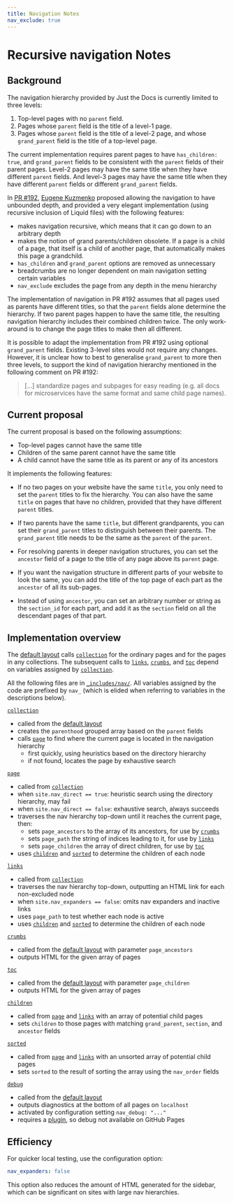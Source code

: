 ```yaml
---
title: Navigation Notes
nav_exclude: true
---
```

# Recursive navigation Notes

## Background

The navigation hierarchy provided by Just the Docs is currently limited to three levels:

1. Top-level pages with no `parent` field.
2. Pages whose `parent` field is the title of a level-1 page.
3. Pages whose `parent` field is the title of a level-2 page, and whose `grand_parent` field is the title of a top-level page.

The current implementation requires parent pages to have `has_children: true`, and `grand_parent` fields to be consistent with the `parent` fields of their parent pages. Level-2 pages may have the same title when they have different `parent` fields. And level-3 pages may have the same title when they have different `parent` fields or different `grand_parent` fields.

In [PR #192](https://github.com/pmarsceill/just-the-docs/pull/192), [Eugene Kuzmenko](https://github.com/thealjey) proposed allowing the navigation to have unbounded depth, and provided a very elegant implementation (using recursive inclusion of Liquid files) with the following features:

* makes navigation recursive, which means that it can go down to an arbitrary depth
* makes the notion of grand parents/children obsolete. If a page is a child of a page, that itself is a child of another page, that automatically makes this page a grandchild.
* `has_children` and `grand_parent` options are removed as unnecessary
* breadcrumbs are no longer dependent on main navigation setting certain variables
* `nav_exclude` excludes the page from any depth in the menu hierarchy

The implementation of navigation in PR #192 assumes that all pages used as parents have different titles, so that the `parent` fields alone determine the hierarchy. If two parent pages happen to have the same title, the resulting navigation hierarchy includes their combined children twice. The only work-around is to change the page titles to make then all different.

It is possible to adapt the implementation from PR #192 using optional `grand_parent` fields. Existing 3-level sites would not require any changes. However, it is unclear how to best to generalise `grand_parent` to more then three levels, to support the kind of navigation hierarchy mentioned in the following comment on PR #192:

> [...] standardize pages and subpages for easy reading (e.g. all docs for microservices have the same format and same child page names).

## Current proposal

The current proposal is based on the following assumptions:

* Top-level pages cannot have the same title
* Children of the same parent cannot have the same title
* A child cannot have the same title as its parent or any of its ancestors

It implements the following features:

* If no two pages on your website have the same `title`, you only need to set the `parent` titles to fix the hierarchy. You can also have the same `title` on pages that have no children, provided that they have different `parent` titles.

* If two parents have the same `title`, but different grandparents, you can set their `grand_parent` titles to distinguish between their parents. The `grand_parent` title needs to be the same as the `parent` of the `parent`.

* For resolving parents in deeper navigation structures, you can set the `ancestor` field of a page to the title of any page above its `parent` page.  

* If you want the navigation structure in different parts of your website to look the same, you can add the title of the top page of each part as the `ancestor` of all its sub-pages. 

* Instead of using `ancestor`, you can set an arbitrary number or string as the `section_id` for each part, and add it as the `section` field on all the descendant pages of that part.

## Implementation overview

[default layout]: https://github.com/pdmosses/just-the-docs/blob/rec-nav/_layouts/default.html

The [default layout] calls [`collection`] for the ordinary pages and for the pages in any collections. The subsequent calls to [`links`], [`crumbs`], and [`toc`] depend on variables assigned by [`collection`].

[`_includes/nav/`]: https://github.com/pdmosses/just-the-docs/tree/rec-nav/_includes/nav

All the following files are in [`_includes/nav/`]. All variables assigned by the code are prefixed by `nav_` (which is elided when referring to variables in the descriptions below).

[`collection`]: https://github.com/pdmosses/just-the-docs/blob/rec-nav/_includes/nav/collection.html

[`collection`]
- called from the [default layout]
- creates the `parenthood` grouped array based on the `parent` fields
- calls [`page`] to find where the current page is located in the navigation hierarchy
  - first quickly, using heuristics based on the directory hierarchy
  - if not found, locates the page by exhaustive search

[`page`]: https://github.com/pdmosses/just-the-docs/blob/rec-nav/_includes/nav/page.html

[`page`]
- called from [`collection`]
- when `site.nav_direct == true`: heuristic search using the directory hierarchy, may fail
- when `site.nav_direct == false`: exhaustive search, always succeeds
- traverses the nav hierarchy top-down until it reaches the current page, then:
  - sets `page_ancestors` to the array of its ancestors, for use by [`crumbs`]
  - sets `page_path` the string of indices leading to it, for use by [`links`]
  - sets `page_children` the array of direct children, for use by [`toc`]
- uses [`children`] and [`sorted`] to determine the children of each node

[`links`]: https://github.com/pdmosses/just-the-docs/blob/rec-nav/_includes/nav/links.html

[`links`]
- called from [`collection`]
- traverses the nav hierarchy top-down, outputting an HTML link for each non-excluded node
- when `site.nav_expanders == false`: omits nav expanders and inactive links
- uses `page_path` to test whether each node is active
- uses [`children`] and [`sorted`] to determine the children of each node

[`crumbs`]: https://github.com/pdmosses/just-the-docs/blob/rec-nav/_includes/nav/crumbs.html

[`crumbs`]
- called from the [default layout] with parameter `page_ancestors`
- outputs HTML for the given array of pages

[`toc`]: https://github.com/pdmosses/just-the-docs/blob/rec-nav/_includes/nav/toc.html

[`toc`]
- called from the [default layout] with parameter `page_children`
- outputs HTML for the given array of pages

[`children`]: https://github.com/pdmosses/just-the-docs/blob/rec-nav/_includes/nav/children.html

[`children`]
- called from [`page`] and [`links`] with an array of potential child pages
- sets `children` to those pages with matching `grand_parent`, `section`, and `ancestor` fields

[`sorted`]: https://github.com/pdmosses/just-the-docs/blob/rec-nav/_includes/nav/sorted.html

[`sorted`]
- called from [`page`] and [`links`] with an unsorted array of potential child pages
- sets `sorted` to the result of sorting the array using the `nav_order` fields

[`debug`]: https://github.com/pdmosses/just-the-docs/blob/rec-nav/_includes/nav/debug.html
[plugin]: https://github.com/pdmosses/just-the-docs/blob/rec-nav/_plugins/debug.rb

[`debug`]
- called from the [default layout]
- outputs diagnostics at the bottom of all pages on `localhost`
- activated by configuration setting `nav_debug: "..."`
- requires a [plugin], so debug not available on GitHub Pages

## Efficiency

For quicker local testing, use the configuration option:

```yaml
nav_expanders: false
```

This option also reduces the amount of HTML generated for the sidebar,
which can be significant on sites with large nav hierarchies.
